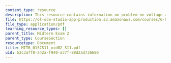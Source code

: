 ```yaml
---
content_type: resource
description: This resource contains information on problem on voltage and current.
file: https://ol-ocw-studio-app-production.s3.amazonaws.com/courses/6-01sc-introduction-to-electrical-engineering-and-computer-science-i-spring-2011/b3c3aff8a42af940a37f88d2ad736680_MIT6_01SCS11_mid02_S11.pdf
file_type: application/pdf
learning_resource_types: []
parent_title: Midterm Exam 2
parent_type: CourseSection
resourcetype: Document
title: MIT6_01SCS11_mid02_S11.pdf
uid: b3c3aff8-a42a-f940-a37f-88d2ad736680
---
```

